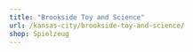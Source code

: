 ```yaml
---
title: "Brookside Toy and Science"
url: /kansas-city/brookside-toy-and-science/
shop: Spielzeug
---
```

